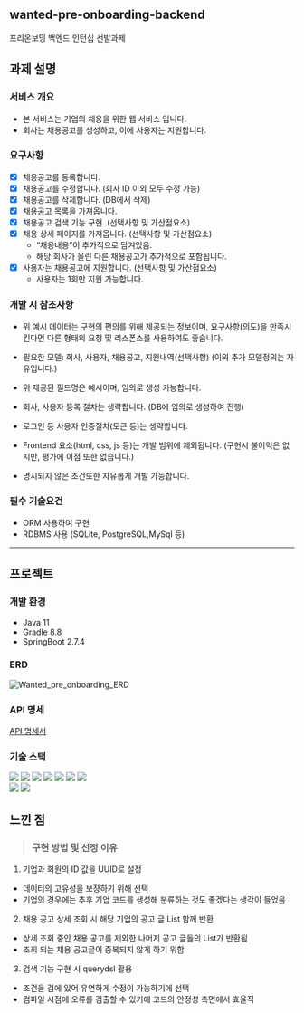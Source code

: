 
wanted-pre-onboarding-backend
---
프리온보딩 백엔드 인턴십 선발과제

## 과제 설명
### 서비스 개요

- 본 서비스는 기업의 채용을 위한 웹 서비스 입니다.
- 회사는 채용공고를 생성하고, 이에 사용자는 지원합니다.

### 요구사항
- [x] 채용공고를 등록합니다.
- [x] 채용공고를 수정합니다. (회사 ID 이외 모두 수정 가능)
- [x] 채용공고를 삭제합니다. (DB에서 삭제)
- [x] 채용공고 목록을 가져옵니다.
- [x] 채용공고 검색 기능 구현. (선택사항 및 가산점요소)
- [x] 채용 상세 페이지를 가져옵니다. (선택사항 및 가산점요소)
  - “채용내용”이 추가적으로 담겨있음.
  - 해당 회사가 올린 다른 채용공고가 추가적으로 포함됩니다.
- [x] 사용자는 채용공고에 지원합니다. (선택사항 및 가산점요소)
  - 사용자는 1회만 지원 가능합니다.

### 개발 시 참조사항

- 위 예시 데이터는 구현의 편의를 위해 제공되는 정보이며, 요구사항(의도)을 만족시킨다면 다른 형태의 요청 및 리스폰스를 사용하여도 좋습니다.

- 필요한 모델: 회사, 사용자, 채용공고, 지원내역(선택사항)
  (이외 추가 모델정의는 자유입니다.)

- 위 제공된 필드명은 예시이며, 임의로 생성 가능합니다.

- 회사, 사용자 등록 절차는 생략합니다.
  (DB에 임의로 생성하여 진행)

- 로그인 등 사용자 인증절차(토큰 등)는 생략합니다.

- Frontend 요소(html, css, js 등)는 개발 범위에 제외됩니다.
  (구현시 불이익은 없지만, 평가에 이점 또한 없습니다.)

- 명시되지 않은 조건또한 자유롭게 개발 가능합니다.

### 필수 기술요건

- ORM 사용하여 구현
- RDBMS 사용 (SQLite, PostgreSQL,MySql 등)

---

## 프로젝트

### 개발 환경

- Java 11
- Gradle 8.8
- SpringBoot 2.7.4

### ERD
![Wanted_pre_onboarding_ERD](https://github.com/user-attachments/assets/17882f89-a526-4f5b-bfc4-31b017614027)


### API 명세
[API 명세서](https://documenter.getpostman.com/view/20456478/2sA3s3Fqkc)

### 기술 스택
<p>
<img src= "https://img.shields.io/badge/java-%23ED8B00.svg?style=for-the-badge&logo=java&logoColor=white">
<img src= "https://img.shields.io/badge/Spring-6DB33F?style=for-the-badge&logo=Spring&logoColor=white">
<img src= "https://img.shields.io/badge/Springboot-6DB33F?style=for-the-badge&logo=Springboot&logoColor=white">
<img src= "https://img.shields.io/badge/spring security-6DB33F?style=for-the-badge&logo=spring security&logoColor=white">
<img src= "https://img.shields.io/badge/Springjpa-4FC08D?style=for-the-badge&logo=jpa&logoColor=white">
<img src= "https://img.shields.io/badge/QueryDSL-4695EB?style=for-the-badge&logo=&logoColor=white">
<img src= "https://img.shields.io/badge/MySQL-4479A1?style=for-the-badge&logo=MySQL&logoColor=white">
<br>
<img src= "https://img.shields.io/badge/gradle-02303A?style=for-the-badge&logo=gradle&logoColor=white">
<img src= "https://img.shields.io/badge/Amazon RDS-527FFF?style=for-the-badge&logo=Amazon RDS&logoColor=white">
</p>

## 느낀 점

> ### 구현 방법 및 선정 이유
1. 기업과 회원의 ID 값을 UUID로 설정
 - 데이터의 고유성을 보장하기 위해 선택
 - 기업의 경우에는 추후 기업 코드를 생성해 분류하는 것도 좋겠다는 생각이 들었음
   
 2. 채용 공고 상세 조회 시 해당 기업의 공고 글 List 함께 반환
 - 상세 조회 중인 채용 공고를 제외한 나머지 공고 글들의 List가 반환됨
 - 조회 되는 채용 공고글이 중복되지 않게 하기 위함
   
 3. 검색 기능 구현 시 querydsl 활용
 - 조건을 검에 있어 유연하게 수정이 가능하기에 선택
 - 컴파일 시점에 오류를 검출할 수 있기에 코드의 안정성 측면에서 효율적
   
